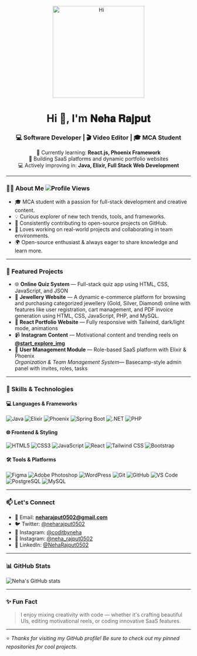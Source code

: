 <p align="center">
  <img src="https://media.giphy.com/media/26xBukhJ0i8KXADYc/giphy.gif" width="250px" alt="Hi" />
</p>

<h1 align="center">Hi 👋, I'm 𝐍𝐞𝐡𝐚 𝐑𝐚𝐣𝐩𝐮𝐭</h1>
<h3 align="center">💻 Software Developer | 🎬 Video Editor | 🎓 MCA Student</h3>

<p align="center">
  🌱 Currently learning: <strong>React.js, Phoenix Framework</strong><br/>
  🏢 Building SaaS platforms and dynamic portfolio websites<br/>
  💻 Actively improving in: <strong>Java, Elixir, Full Stack Web Development</strong>
</p>

---

### 👩‍💻 About Me ![Profile Views](https://komarev.com/ghpvc/?username=NehaRajput0502&style=flat-square&color=blue)

- 🎓 MCA student with a passion for full-stack development and creative content.
- 💡 Curious explorer of new tech trends, tools, and frameworks.
- 💼 Consistently contributing to open-source projects on GitHub. 
- 💬 Loves working on real-world projects and collaborating in team environments.
- 🌍 Open-source enthusiast & always eager to share knowledge and learn more.

---

### 🚀 Featured Projects

- 🌐 **Online Quiz System** — Full-stack quiz app using HTML, CSS, JavaScript, and JSON  
- 💼 **Jewellery Website** — A dynamic e-commerce platform for browsing and purchasing categorized jewellery (Gold, Silver, Diamond) online with features like user registration, cart management, and PDF invoice generation using HTML, CSS, JavaScript, PHP, and MySQL. 
- 🎨 **React Portfolio Website** — Fully responsive with Tailwind, dark/light mode, animations  
- 📹 **Instagram Content** — Motivational content and trending reels on **[@start_explore_img](https://www.instagram.com/start_explore_img/)**
- 🔐 **User Management Module** — Role-based SaaS platform with Elixir & Phoenix  
  *Organization & Team Management System*— Basecamp-style admin panel with invites, roles, tasks

---

### 🧠 Skills & Technologies

#### 💻 Languages & Frameworks
![Java](https://img.shields.io/badge/Java-ED8B00?style=for-the-badge&logo=java&logoColor=white)
![Elixir](https://img.shields.io/badge/Elixir-4B275F?style=for-the-badge&logo=elixir&logoColor=white)
![Phoenix](https://img.shields.io/badge/Phoenix-FF6600?style=for-the-badge&logo=phoenix-framework&logoColor=white)
![Spring Boot](https://img.shields.io/badge/Spring_Boot-6DB33F?style=for-the-badge&logo=spring-boot&logoColor=white)
![.NET](https://img.shields.io/badge/.NET-512BD4?style=for-the-badge&logo=dotnet&logoColor=white)
![PHP](https://img.shields.io/badge/PHP-777BB4?style=for-the-badge&logo=php&logoColor=white)

#### 🌐 Frontend & Styling
![HTML5](https://img.shields.io/badge/HTML5-E34F26?style=for-the-badge&logo=html5&logoColor=white)
![CSS3](https://img.shields.io/badge/CSS3-1572B6?style=for-the-badge&logo=css3&logoColor=white)
![JavaScript](https://img.shields.io/badge/JavaScript-F7DF1E?style=for-the-badge&logo=javascript&logoColor=black)
![React](https://img.shields.io/badge/React-20232A?style=for-the-badge&logo=react&logoColor=61DAFB)
![Tailwind CSS](https://img.shields.io/badge/Tailwind_CSS-06B6D4?style=for-the-badge&logo=tailwind-css&logoColor=white)
![Bootstrap](https://img.shields.io/badge/Bootstrap-7952B3?style=for-the-badge&logo=bootstrap&logoColor=white)

#### 🛠 Tools & Platforms
![Figma](https://img.shields.io/badge/Figma-F24E1E?style=for-the-badge&logo=figma&logoColor=white)
![Adobe Photoshop](https://img.shields.io/badge/Photoshop-31A8FF?style=for-the-badge&logo=adobe-photoshop&logoColor=white)
![WordPress](https://img.shields.io/badge/WordPress-21759B?style=for-the-badge&logo=wordpress&logoColor=white)
![Git](https://img.shields.io/badge/Git-F05032?style=for-the-badge&logo=git&logoColor=white)
![GitHub](https://img.shields.io/badge/GitHub-181717?style=for-the-badge&logo=github&logoColor=white)
![VS Code](https://img.shields.io/badge/VS_Code-0078D7?style=for-the-badge&logo=visual-studio-code&logoColor=white)
![PostgreSQL](https://img.shields.io/badge/PostgreSQL-336791?style=for-the-badge&logo=postgresql&logoColor=white)
![MySQL](https://img.shields.io/badge/MySQL-00758F?style=for-the-badge&logo=mysql&logoColor=white)


---

### 📫 Let's Connect

- 📧 Email: **neharajput0502@gmail.com**  
- 🐦 Twitter: [@neharajput0502](https://x.com/neharajput0502)
- 📸 Instagram: [@coditbyneha](https://www.instagram.com/coditbyneha/)  
- 📸 Instagram: [@neha_rajput0502](https://www.instagram.com/neha_rajput0502/)  
- 💼 LinkedIn: [@NehaRajput0502](https://www.linkedin.com/in/neha-rajput-0502neha/)

---

### 📊 GitHub Stats

![Neha's GitHub stats](https://github-readme-stats.vercel.app/api?username=NehaRajput0502&show_icons=true&theme=radical)

---

### ✨ Fun Fact

> I enjoy mixing creativity with code — whether it's crafting beautiful UIs, editing motivational reels, or coding innovative SaaS features.

---

⭐️ *Thanks for visiting my GitHub profile! Be sure to check out my pinned repositories for cool projects.*
